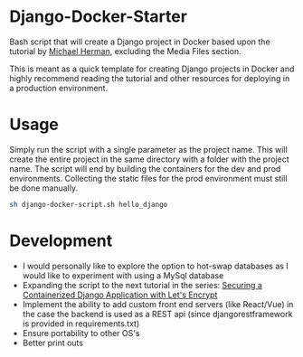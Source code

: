 # Django-Docker-Starter

Bash script that will create a Django project in Docker based upon the tutorial by [Michael Herman](https://testdriven.io/blog/dockerizing-django-with-postgres-gunicorn-and-nginx/), excluding the Media Files section.

This is meant as a quick template for creating Django projects in Docker and highly recommend reading the tutorial and other resources for deploying in a production environment.

# Usage

Simply run the script with a single parameter as the project name. This will create the entire project in the same directory with a folder with the project name.
The script will end by building the containers for the dev and prod environments. Collecting the static files for the prod environment must still be done manually.

```bash
sh django-docker-script.sh hello_django
```

# Development

- I would personally like to explore the option to hot-swap databases as I would like to experiment with using a MySql database
- Expanding the script to the next tutorial in the series: [Securing a Containerized Django Application with Let's Encrypt](https://testdriven.io/blog/django-lets-encrypt/)
- Implement the ability to add custom front end servers (like React/Vue) in the case the backend is used as a REST api (since djangorestframework is provided in requirements.txt)
- Ensure portability to other OS's
- Better print outs
